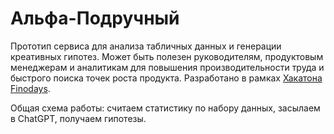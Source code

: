 # Альфа-Подручный

Прототип сервиса для анализа табличных данных и генерации креативных гипотез. Может быть полезен руководителям, продуктовым менеджерам и аналитикам для повышения производительности труда и быстрого поиска точек роста продукта. Разработано в рамках [Хакатона Finodays](https://365.finopolis.ru/finodays/).

Общая схема работы: считаем статистику по набору данных, засылаем в ChatGPT, получаем гипотезы.
